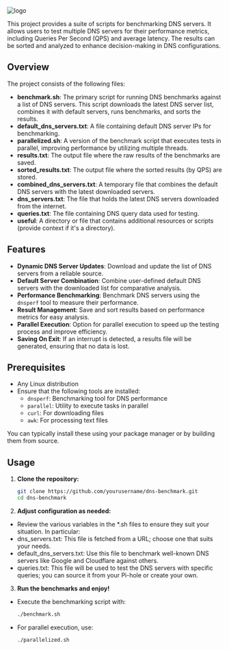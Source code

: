 
![logo](https://github.com/user-attachments/assets/39da0a32-39f1-4b5e-8650-7306c4cf4fd0)

This project provides a suite of scripts for benchmarking DNS servers. It allows users to test multiple DNS servers for their performance metrics, including Queries Per Second (QPS) and average latency. The results can be sorted and analyzed to enhance decision-making in DNS configurations.

## Overview

The project consists of the following files:

- **benchmark.sh**: The primary script for running DNS benchmarks against a list of DNS servers. This script downloads the latest DNS server list, combines it with default servers, runs benchmarks, and sorts the results.
- **default_dns_servers.txt**: A file containing default DNS server IPs for benchmarking.
- **parallelized.sh**: A version of the benchmark script that executes tests in parallel, improving performance by utilizing multiple threads.
- **results.txt**: The output file where the raw results of the benchmarks are saved.
- **sorted_results.txt**: The output file where the sorted results (by QPS) are stored.
- **combined_dns_servers.txt**: A temporary file that combines the default DNS servers with the latest downloaded servers.
- **dns_servers.txt**: The file that holds the latest DNS servers downloaded from the internet.
- **queries.txt**: The file containing DNS query data used for testing.
- **useful**: A directory or file that contains additional resources or scripts (provide context if it's a directory).

## Features

- **Dynamic DNS Server Updates**: Download and update the list of DNS servers from a reliable source.
- **Default Server Combination**: Combine user-defined default DNS servers with the downloaded list for comparative analysis.
- **Performance Benchmarking**: Benchmark DNS servers using the `dnsperf` tool to measure their performance.
- **Result Management**: Save and sort results based on performance metrics for easy analysis.
- **Parallel Execution**: Option for parallel execution to speed up the testing process and improve efficiency.
- **Saving On Exit**: If an interrupt is detected, a results file will be generated, ensuring that no data is lost.

## Prerequisites

- Any Linux distribution
- Ensure that the following tools are installed:
  - `dnsperf`: Benchmarking tool for DNS performance
  - `parallel`: Utility to execute tasks in parallel
  - `curl`: For downloading files
  - `awk`: For processing text files

You can typically install these using your package manager or by building them from source.

## Usage

1. **Clone the repository:**
   ```bash
   git clone https://github.com/yourusername/dns-benchmark.git
   cd dns-benchmark
   ```
   
2. **Adjust configuration as needed:**

- Review the various variables in the *.sh files to ensure they suit your situation. In particular:
- dns_servers.txt: This file is fetched from a URL; choose one that suits your needs.
- default_dns_servers.txt: Use this file to benchmark well-known DNS servers like Google and Cloudflare against others.
- queries.txt: This file will be used to test the DNS servers with specific queries; you can source it from your Pi-hole or create your own.
3. **Run the benchmarks and enjoy!**

- Execute the benchmarking script with:
   ```bash
   ./benchmark.sh
   ```
 - For parallel execution, use:
    ```bash
   ./parallelized.sh
   ```
